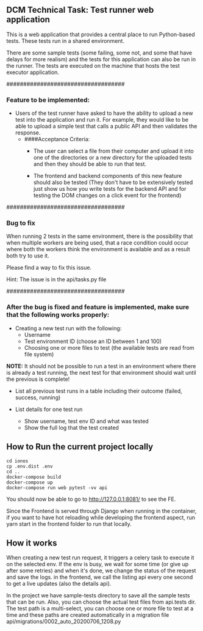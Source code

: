 ## DCM Technical Task: Test runner web application
This is a web application that provides a central place to run Python-based tests.
These tests run in a shared environment.

There are some sample tests (some failing, some not,
and some that have delays for more realism) and the tests for this application can also be run in the runner.
The tests are executed on the machine that hosts the test executor application.

###################################

### Feature to be implemented:

* Users of the test runner have asked to have the ability to upload a new test into the application and run it.  For 
  example, they would like to be able to upload a simple test that calls a public API and then validates the response.
    * ####Acceptance Criteria: 
      * The user can select a file from their computer and upload it into one of the 
      directories or a new directory for the uploaded tests and then they should be able to run that test.
      
      * The frontend and backend components of this new feature should also be tested 
      (They don't have to be extensively tested just show us how you write tests for
      the backend API and for testing the DOM changes on a click event for the frontend)


###################################

### Bug to fix
When running 2 tests in the same environment, there is the possibility that when multiple workers are being used, that
a race condition could occur where both the workers think the environment is available and as a result both try to use
it.

Please find a way to fix this issue.

Hint: The issue is in the api/tasks.py file

###################################

### After the bug is fixed and feature is implemented, make sure that the following works properly:
* Creating a new test run with the following:
    * Username
    * Test environment ID (choose an ID between 1 and 100)
    * Choosing one or more files to test (the available tests are read from file system)
    
**NOTE:** It should not be possible to run a test in an environment where there
    is already a test running, the next test for that environment should wait until the previous is complete!
    
* List all previous test runs in a table including their outcome (failed, success,
running)

* List details for one test run
    * Show username, test env ID and what was tested
    * Show the full log that the test created



## How to Run the current project locally
```
cd ionos
cp .env.dist .env
cd ..
docker-compose build
docker-compose up
docker-compose run web pytest -vv api
```
You should now be able to go to http://127.0.0.1:8081/ to see the FE.

Since the Frontend is served through Django when running in the container, if you want to have hot reloading
while developing the frontend aspect, run yarn start in the frontend folder to run that locally.


## How it works
When creating a new test run request, it triggers a celery task to execute it on the selected env. If the env is busy, we 
wait for some time (or give up after some retries) and when it's done, we change the status of the request and save the logs.
in the frontend, we call the listing api every one second to get a live updates (also the details api).

In the project we have sample-tests directory to save all the sample tests that can be run. Also, you can choose the actual test
files from api.tests dir. The test path is a multi-select, you can choose one or more file to test at a time and these paths
are created automatically in a migration file api/migrations/0002_auto_20200706_1208.py
